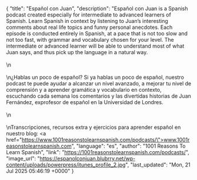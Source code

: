 {
    "title": "Español con Juan",
    "description": "Español con Juan is a Spanish podcast created especially for intermediate to advanced learners of Spanish. Learn Spanish in context by listening to Juan’s interesting comments about real life topics and funny personal anecdotes. Each episode is conducted entirely in Spanish, at a pace that is not too slow and not too fast, with grammar and vocabulary chosen for your level. The intermediate or advanced learner will be able to understand most of what Juan says, and thus pick up the language in a natural way.<br /><br />\n<br /><br />\n¿Hablas un poco de español? Si ya hablas un poco de español, nuestro podcast te puede ayudar a alcanzar un nivel avanzado, a mejorar tu nivel de comprensión y a aprender gramática y vocabulario en contexto, escuchando cada semana los comentarios y  las divertidas historias de Juan Fernández, exprofesor de español en la Universidad de Londres.<br /><br />\n<br /><br />\nTranscripciones, recursos extra y ejercicios para aprender español en nuestro blog: <a href=\"https://www.1001reasonstolearnspanish.com/podcasts/\">www.1001reasonstolearnspanish.com</a>",
    "language": "es",
    "author": "1001 Reasons To Learn Spanish",
    "link": "https://1001reasonstolearnspanish.com/podcasts/",
    "image_url": "https://espanolconjuan.blubrry.net/wp-content/uploads/powerpress/itunes_profile_2.jpg",
    "last_updated": "Mon, 21 Jul 2025 05:46:19 +0000"
}